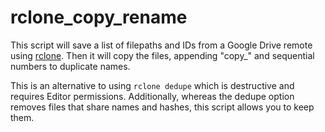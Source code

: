 # rclone_copy_rename
This script will save a list of filepaths and IDs from a Google Drive remote using [rclone](https://rclone.org). Then it will copy the files, appending "copy_" and sequential numbers to duplicate names.

This is an alternative to using `rclone dedupe` which is destructive and requires Editor permissions. Additionally, whereas the dedupe option removes files that share names and hashes, this script allows you to keep them.
